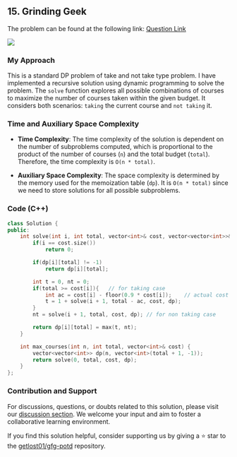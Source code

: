 ## 15. Grinding Geek
The problem can be found at the following link: [Question Link](https://www.geeksforgeeks.org/problems/grinding-geek/1)

![](https://badgen.net/badge/Level/Medium/yellow)

### My Approach

This is a standard DP problem of take and not take type problem.
I have implemented a recursive solution using dynamic programming to solve the problem. The `solve` function explores all possible combinations of courses to maximize the number of courses taken within the given budget. It considers both scenarios: `taking` the current course and `not taking` it.

### Time and Auxiliary Space Complexity

- **Time Complexity**: The time complexity of the solution is dependent on the number of subproblems computed, which is proportional to the product of the number of courses (`n`) and the total budget (`total`). Therefore, the time complexity is `O(n * total)`.

- **Auxiliary Space Complexity**: The space complexity is determined by the memory used for the memoization table (`dp`). It is `O(n * total)` since we need to store solutions for all possible subproblems.

### Code (C++)

```cpp
class Solution {
public:
    int solve(int i, int total, vector<int>& cost, vector<vector<int>>& dp){
        if(i == cost.size())
            return 0;

        if(dp[i][total] != -1)
            return dp[i][total];

        int t = 0, nt = 0;
        if(total >= cost[i]){   // for taking case
            int ac = cost[i] - floor(0.9 * cost[i]);    // actual cost that the user bears
            t = 1 + solve(i + 1, total - ac, cost, dp);
        }
        nt = solve(i + 1, total, cost, dp);	// for non taking case

        return dp[i][total] = max(t, nt);
    }

    int max_courses(int n, int total, vector<int>& cost) {
        vector<vector<int>> dp(n, vector<int>(total + 1, -1));
        return solve(0, total, cost, dp);
    }
};
```

### Contribution and Support

For discussions, questions, or doubts related to this solution, please visit our [discussion section](https://github.com/getlost01/gfg-potd/discussions). We welcome your input and aim to foster a collaborative learning environment.

If you find this solution helpful, consider supporting us by giving a ⭐ star to the [getlost01/gfg-potd](https://github.com/getlost01/gfg-potd) repository.
